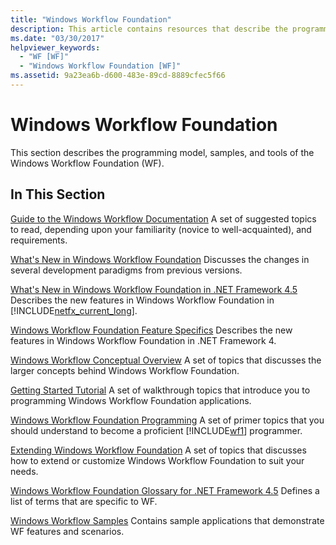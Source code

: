 ```yaml
---
title: "Windows Workflow Foundation"
description: This article contains resources that describe the programming model, samples, and tools of the Windows Workflow Foundation.
ms.date: "03/30/2017"
helpviewer_keywords:
  - "WF [WF]"
  - "Windows Workflow Foundation [WF]"
ms.assetid: 9a23ea6b-d600-483e-89cd-8889cfec5f66
---
```

# Windows Workflow Foundation
This section describes the programming model, samples, and tools of the Windows Workflow Foundation (WF).

## In This Section
 [Guide to the Windows Workflow Documentation](guide-to-the-documentation.md)
 A set of suggested topics to read, depending upon your familiarity (novice to well-acquainted), and requirements.

 [What's New in Windows Workflow Foundation](whats-new.md)
 Discusses the changes in several development paradigms from previous versions.

 [What's New in Windows Workflow Foundation in .NET Framework 4.5](whats-new-in-wf-in-dotnet.md)
 Describes the new features in Windows Workflow Foundation in [!INCLUDE[netfx_current_long](../../../includes/netfx-current-long-md.md)].

 [Windows Workflow Foundation Feature Specifics](feature-specifics.md)
 Describes the new features in Windows Workflow Foundation in .NET Framework 4.

 [Windows Workflow Conceptual Overview](conceptual-overview.md)
 A set of topics that discusses the larger concepts behind Windows Workflow Foundation.

 [Getting Started Tutorial](getting-started-tutorial.md)
 A set of walkthrough topics that introduce you to programming Windows Workflow Foundation applications.

 [Windows Workflow Foundation Programming](programming.md)
 A set of primer topics that you should understand to become a proficient [!INCLUDE[wf1](../../../includes/wf1-md.md)] programmer.

 [Extending Windows Workflow Foundation](extend.md)
 A set of topics that discusses how to extend or customize Windows Workflow Foundation to suit your needs.

 [Windows Workflow Foundation Glossary for .NET Framework 4.5](glossary.md)
 Defines a list of terms that are specific to WF.

 [Windows Workflow Samples](./samples/index.md)
 Contains sample applications that demonstrate WF features and scenarios.
